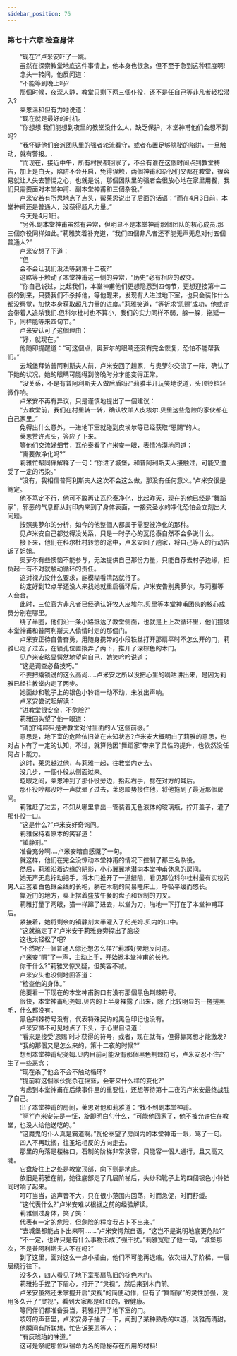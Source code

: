 ```yaml
---
sidebar_position: 76
---
```

### 第七十六章 检查身体  


　　“现在?”卢米安吓了一跳。  
　　虽然在探索教堂地底这件事情上，他本身也很急，但不至于急到这种程度啊!  
　　念头一转间，他反问道：  
　　“不能等到晚上吗?  
　　那個时候，夜深人静，教堂只剩下两三個仆役，还不是任自己等非凡者轻松潜入?  
　　莱恩温和但有力地说道：  
　　“现在就是最好的时机。  
　　“你想想.我们能想到夜里的教堂没什么人，缺乏保护，本堂神甫他们会想不到吗?  
　　“我怀疑他们会派团队里的强者轮流看守，或者布置足够隐秘的陷阱，一旦触动，就有警报。.  
　　“而现在，接近中午，所有村民都回家了，不会有谁在这個时间点到教堂祷告，加上是白天，陷阱不会开启，免得误触，两個神甫和杂役们又都在教堂，很容易就让人失去警惕之心，也就是说，那個团队里的强者会很放心地在家里用餐，我们只需要面对本堂神甫、副本堂神甫和三個杂役。”  
　　卢米安若有所思地点了点头，帮莱恩说出了后面的话语：“而在4月3日前，本堂神甫还是普通人，没获得超凡力量。”  
　　今天是4月1日。  
　　“另外.副本堂神甫虽然有异常，但明显不是本堂神甫那個团队的核心成员.那三個杂役同样如此。”莉雅笑着补充道，“我们四個非凡者还不能无声无息对付五個普通人?”  
　　卢米安想了下道：  
　　“但  
　　会不会让我们没法等到第十二夜?”  
　　这略等于触动了本堂神甫这一侧的异常，“历史”必有相应的改变。  
　　“你自己说过，比起我们，本堂神甫他们更想隐忍到四旬节，更想迎接第十二夜的到来，只要我们不杀掉他，等他醒来，发现有人进过地下室，也只会装作什么都没察觉，加快本身获取超凡力量的进度。”莉雅笑道，“等祈求‘恩赐’成功，他或许会带着人追杀我们.但科尔杜村也不算小，我们的实力同样不弱，躲一躲，拖延一下，同样能等来四旬节。”  
　　卢米安认可了这個理由：  
　　“好，就现在。”  
　　他随即提醒道：“可这個点，奥萝尔的眼睛还没有完全恢复，恐怕不能帮我们。”  
　　去城堡拜访普阿利斯夫人前，卢米安回了趟家，与奥萝尔交流了一阵，确认了下她的状况，她的眼睛可能得到傍晚时分才能变得正常。  
　　“没关系，不是有普阿利斯夫人做后盾吗?”莉雅半开玩笑地说道，头顶铃铛轻微作响。  
　　卢米安不再有异议，只是谨慎地提出了一個建议：  
　　“去教堂前，我们在村里转一转，确认牧羊人皮埃尔.贝里这些危险的家伙都在自己家里。”  
　　免得出什么意外，一进地下室就碰到皮埃尔等已经获取“恩赐”的人。  
　　莱恩赞许点头，答应了下来。  
　　等他们交流好细节，瓦伦泰看了卢米安一眼，表情冷漠地问道：  
　　“需要做净化吗?”  
　　莉雅忙帮同伴解释了一句：“你进了城堡，和普阿利斯夫人接触过，可能又遭受了一定的污染。”  
　　“没有，我相信普阿利斯夫人这次不会这么做，那没有任何意义。”卢米安很是笃定。  
　　他不笃定不行，他可不敢再让瓦伦泰净化，比起昨天，现在的他已经是“舞蹈家”，邪恶的气息都从封印内来到了身体表面，一接受圣水的净化恐怕会立刻出大问题。  
　　按照奥萝尔的分析，如今的他整個人都属于需要被净化的那种。  
　　见卢米安自己都觉得没关系，只是一时子心的瓦伦泰自然不会多说什么。  
　　接下来，他们在科尔杜村转悠的途中，卢米安回了趟家，将自己等人的行动告诉了姐姐。  
　　奥萝尔有些懊恼不能参与，无法提供自己那份力量，只能自荐去村子边缘，担负起一有不对就触动循环的责任。  
　　这对视力没什么要求，能模糊看清路就行了。  
　　约定好到12点半还没人来找她就重启循环后，卢米安告别奥萝尔，与莉雅等人会合。  
　　此时，三位官方非凡者已经确认好牧人皮埃尔.贝里等本堂神甫团伙的核心成员分别在哪里。  
　　绕了半圈，他们沿一条小路抵达了教堂侧面，也就是上上次循环里，他们撞破本堂神甫和普阿利斯夫人偷情时走的那個门。  
　　卢米安正待自告奋勇，用随身携带的小段铁丝打开那扇平时不怎么开的门，莉雅已走了过去，在锁孔位置拨弄了两下，推开了深棕色的木门。  
　　见卢米安略显愕然地望向自己，她笑吟吟说道：  
　　“这是调查必备技巧。”  
　　不要把撬锁说的这么高尚.....卢米安之所以没把心里的嘀咕讲出来，是因为莉雅已经往教堂内走了两步。  
　　她面纱和靴子上的银色小铃铛一动不动，未发出声响。  
　　卢米安尝试起解读：  
　　“进教堂很安全，不危险?”  
　　莉雅回头望了他一眼道：  
　　“请加‘纯粹只是进教堂对付里面的人’这個前缀。”  
　　意思是，地下室的危险依旧处在未知状态?卢米安大概明白了莉雅的意思，也对占卜有了一定的认知，不过，就算他因“舞蹈家”带来了灵性的提升，也依然没任何占卜能力。  
　　这时，莱恩越过他，与莉雅一起，往教堂内走去。  
　　没几步，一個仆役从侧面过来。  
　　眨眼之间，莱恩冲到了那仆役旁边，抬起右手，劈在对方的耳后。  
　　那仆役哼都没哼一声就晕了过去，莱恩顺势接住他，将他拖到了最近那個房间。  
　　莉雅赶了过去，不知从哪里拿出一管装着无色液体的玻璃瓶，拧开盖子，灌了那仆役一口。  
　　“这是什么?”卢米安好奇询问。  
　　莉雅保持着原本的笑容道：  
　　“镇静剂。”  
　　准备充分啊....卢米安暗自感慨了一句。  
　　就这样，他们在完全没惊动本堂神甫的情况下控制了那三名杂役。  
　　然后，莉雅沿着边缘的阴影，小心翼翼地潜向本堂神甫休息的房间。  
　　她无声无息拧动把手，将木门推开了一道缝隙，看见那位科尔杜村最有实权的男人正套着白色镶金线的长袍，躺在木制的简易睡床上，呼吸平缓而悠长。  
　　靠近门的地方，桌上摆着盛放午餐的盘子和银制的刀叉。  
　　莉雅打量了两眼，猫一样蹿了进去，以堂为刀，啪地一下打在了本堂神甫耳后。  
　　紧接着，她将剩余的镇静剂大半灌入了纪尧姆.贝内的口中。  
　　“这就搞定了?”卢米安于莉雅身旁探出了脑袋  
　　这也太轻松了吧?  
　　“不然呢?一個普通人你还想怎么样?”莉雅好笑地反问道。  
　　卢米安“嗯”了一声，主动上手，开始掀本堂神甫的长袍。  
　　你干什么?”莉雅又惊又疑，但笑容不减。  
　　卢米安头也没侧地回答道：  
　　“检查他的身体。”  
　　他要看一下现在的本堂神甫胸口有没有那個黑色荆棘符号。  
　　很快，本堂神甫纪尧姆.贝内的上半身裸露了出来，除了比较明显的一搓搓黑毛，什么都没有。  
　　黑色荆棘符号没有，代表特殊契约的黑色印记也没有。  
　　卢米安微不可见地点了下头，于心里自语道：  
　　“看来是接受‘恩赐’时才获得的符号，或者，现在就有，但得靠冥想才能激发?  
　　“我的那個又是怎么来的，第十二夜的时候?”  
　　想到本堂神甫纪尧姆.贝内目前可能没有那個黑色荆棘符号，卢米安忍不住产生了一些恶念：  
　　“现在杀了他会不会不触动循环?  
　　“提前将这個家伙扼杀在摇篮，会带来什么样的变化?”  
　　考虑到本堂神甫在后续事件里的重要性，还想等待第十二夜的卢米安最终战胜了自己。  
　　出了本堂神甫的房间，莱恩对他和莉雅道：“找不到副本堂神甫。  
　　“啊?”卢米安先是一怔，旋即明白勺什么，“可能他回家了，他不被允许住在教堂，也没人给他送吃的。”  
　　“这魔鬼的仆人真是霸道啊。”瓦伦泰望了房间内的本堂神甫一眼，骂了一句。  
　　四人不再耽搁，往圣坛相反的方向走去。  
　　那里的角落是楼梯口，石制的阶梯非常狭容，只能容一個人通行，且又高又陡。  
　　它盘旋往上之处是教堂顶部，向下则是地底。  
　　依旧是莉雅在前，她往底部走了几层阶梯后，头纱和靴子上的四個银色小铃铛同时响了起来。  
　　叮叮当当，这声音不大，只在很小范围内回荡，时而急促，时而舒缓。  
　　“这代表什么?”卢米安难以根据之前的经验解读。  
　　莉雅侧过身体，笑了笑：  
　　代表有一定的危险，但危险的程度我占卜不出来。”  
　　“去城堡都能占卜出来啊.…...”卢米安愕然自语，“这岂不是说明地底更危险?”  
　　“不一定，也许只是有什么事物形成了强干扰。”莉雅宽慰了他一句，“城堡那次，不是普阿利斯夫人不在吗?”  
　　到了这里，面对这么一点小插曲，他们不可能再退缩，依次进入了阶梯，一层层绕行往下。  
　　没多久，四人看见了地下室那扇陈旧的棕色木门。  
　　莉雅抬手捏了下眉心，打开了“灵视”，然后来到木门前。  
　　卢米安虽然还未掌握开启“灵视”的简便动作，但有了“舞蹈家”的灵性加强，没用多久开了“灵视”，看到大家都是红红的，很健康。  
　　等同伴们都准备妥当，莉雅打开了地下室的门。  
　　吱呀的声音里，卢米安鼻子抽了一下，闻到了某种熟悉的味道，淡雅而清甜。  
　　他瞬间有所联想，忙告诉莱恩等人：  
　　“有灰琥珀的味道。”  
　　这可是祭祀那位以宿命为名的隐秘存在所用的材料!  
